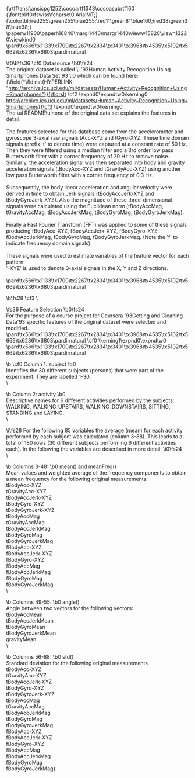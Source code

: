 {\rtf1\ansi\ansicpg1252\cocoartf1343\cocoasubrtf160
{\fonttbl\f0\fswiss\fcharset0 ArialMT;}
{\colortbl;\red255\green255\blue255;\red11\green81\blue160;\red38\green38\blue38;}
\paperw11900\paperh16840\margl1440\margr1440\vieww15820\viewh13220\viewkind0
\pard\tx566\tx1133\tx1700\tx2267\tx2834\tx3401\tx3968\tx4535\tx5102\tx5669\tx6236\tx6803\pardirnatural

\f0\b\fs36 \cf0 Datasource
\b0\fs24 \
The original dataset is called 
\i \'93Human Activity Recognition Using Smartphones Data Set\'93
\i0  which can be found here: {\field{\*\fldinst{HYPERLINK "http://archive.ics.uci.edu/ml/datasets/Human+Activity+Recognition+Using+Smartphones"}}{\fldrslt \cf2 \expnd0\expndtw0\kerning0
http://archive.ics.uci.edu/ml/datasets/Human+Activity+Recognition+Using+Smartphones}}\cf3 \expnd0\expndtw0\kerning0
.\
The \ul README\ulnone  of the original data set explains the features in detail:\
\
The features selected for this database come from the accelerometer and gyroscope 3-axial raw signals tAcc-XYZ and tGyro-XYZ. These time domain signals (prefix 't' to denote time) were captured at a constant rate of 50 Hz. Then they were filtered using a median filter and a 3rd order low pass Butterworth filter with a corner frequency of 20 Hz to remove noise. Similarly, the acceleration signal was then separated into body and gravity acceleration signals (tBodyAcc-XYZ and tGravityAcc-XYZ) using another low pass Butterworth filter with a corner frequency of 0.3 Hz. \
\
Subsequently, the body linear acceleration and angular velocity were derived in time to obtain Jerk signals (tBodyAccJerk-XYZ and tBodyGyroJerk-XYZ). Also the magnitude of these three-dimensional signals were calculated using the Euclidean norm (tBodyAccMag, tGravityAccMag, tBodyAccJerkMag, tBodyGyroMag, tBodyGyroJerkMag). \
\
Finally a Fast Fourier Transform (FFT) was applied to some of these signals producing fBodyAcc-XYZ, fBodyAccJerk-XYZ, fBodyGyro-XYZ, fBodyAccJerkMag, fBodyGyroMag, fBodyGyroJerkMag. (Note the 'f' to indicate frequency domain signals).\
 \
These signals were used to estimate variables of the feature vector for each pattern:  \
'-XYZ' is used to denote 3-axial signals in the X, Y and Z directions.\
\
\pard\tx566\tx1133\tx1700\tx2267\tx2834\tx3401\tx3968\tx4535\tx5102\tx5669\tx6236\tx6803\pardirnatural

\b\fs28 \cf3 \

\fs36 Feature Selection
\b0\fs24 \
For the purpose of a course project for Coursera \'93Getting and Cleaning Data\'93 specific features of the original dataset were selected and modified.\
\pard\tx566\tx1133\tx1700\tx2267\tx2834\tx3401\tx3968\tx4535\tx5102\tx5669\tx6236\tx6803\pardirnatural
\cf0 \kerning1\expnd0\expndtw0 \
\pard\tx566\tx1133\tx1700\tx2267\tx2834\tx3401\tx3968\tx4535\tx5102\tx5669\tx6236\tx6803\pardirnatural

\b \cf0 Column 1: subject
\b0 \
Identifies the 30 different subjects (persons) that were part of the experiment. They are labelled 1-30.\
\

\b Column 2: activity
\b0 \
Descriptive names for 6 different activities performed by the subjects: WALKING, WALKING_UPSTAIRS, WALKING_DOWNSTAIRS, SITTING, STANDING and LAYING.\
\

\i\fs28 For the following 85 variables the average (mean) for each activity performed by each subject was calculated (column 3-88). This leads to a total of 180 rows (30 different subjects performing 6 different activities each). In the following the variables are described in more detail:
\i0\fs24 \
\

\b Columns 3-48: 
\b0 mean() and meanFreq()\
Mean values and weighted average of the frequency components to obtain a mean frequency for the following original measurements:\
tBodyAcc-XYZ\
tGravityAcc-XYZ\
tBodyAccJerk-XYZ\
tBodyGyro-XYZ\
tBodyGyroJerk-XYZ\
tBodyAccMag\
tGravityAccMag\
tBodyAccJerkMag\
tBodyGyroMag\
tBodyGyroJerkMag\
fBodyAcc-XYZ\
fBodyAccJerk-XYZ\
fBodyGyro-XYZ\
fBodyAccMag\
fBodyAccJerkMag\
fBodyGyroMag\
fBodyGyroJerkMag\
\

\b Columns 49-55:
\b0  angle()\
Angle between two vectors for the following vectors:\
tBodyAccMean\
tBodyAccJerkMean\
tBodyGyroMean\
tBodyGyroJerkMean\
gravityMean\
\

\b Columns 56-88: 
\b0 std()\
Standard deviation for the following original measurements\
tBodyAcc-XYZ\
tGravityAcc-XYZ\
tBodyAccJerk-XYZ\
tBodyGyro-XYZ\
tBodyGyroJerk-XYZ\
tBodyAccMag\
tGravityAccMag\
tBodyAccJerkMag\
tBodyGyroMag\
tBodyGyroJerkMag\
fBodyAcc-XYZ\
fBodyAccJerk-XYZ\
fBodyGyro-XYZ\
fBodyAccMag\
fBodyAccJerkMag\
fBodyGyroMag\
fBodyGyroJerkMag}